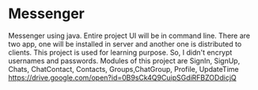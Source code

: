 # Messenger
Messenger using java. Entire project UI will be in command line. There are two app, one will be installed in server and another one is distributed to clients. This project is used for learning purpose. So, I didn't encrypt usernames and passwords. Modules of this project are SignIn, SignUp, Chats, ChatContact, Contacts, Groups,ChatGroup, Profile, UpdateTime
https://drive.google.com/open?id=0B9sCk4Q9CuipSGdiRFBZODdicjQ

